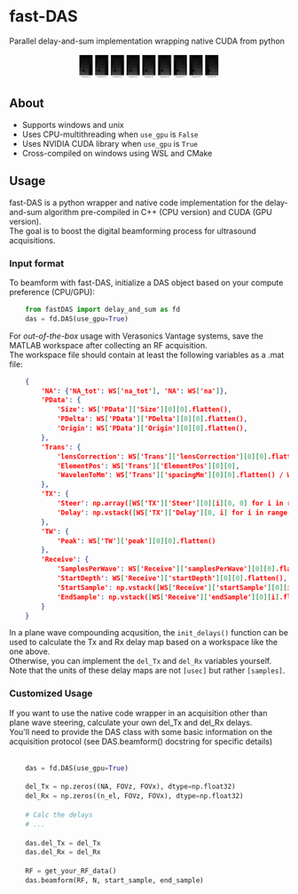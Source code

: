 # fast-DAS
Parallel delay-and-sum implementation wrapping native CUDA from python  

<p align="center" width="100%">
    <img width="50%" src="./example/pw-sample.png"> 
</p>

## About
- Supports windows and unix
- Uses CPU-multithreading when ```use_gpu``` is ```False```
- Uses NVIDIA CUDA library when ```use_gpu``` is ```True```
- Cross-compiled on windows using WSL and CMake

## Usage
fast-DAS is a python wrapper and native code implementation for the delay-and-sum algorithm pre-compiled in C++ (CPU version) and CUDA (GPU version).  
The goal is to boost the digital beamforming process for ultrasound acquisitions.

### Input format
To beamform with fast-DAS, initialize a DAS object based on your compute preference (CPU/GPU):

```python
    from fastDAS import delay_and_sum as fd
    das = fd.DAS(use_gpu=True)
```

For <i>out-of-the-box</i> usage with Verasonics Vantage systems, save the MATLAB workspace after collecting an RF acquisition.  
The workspace file should contain at least the following variables as a .mat file:

```json
    {
        'NA': {'NA_tot': WS['na_tot'], 'NA': WS['na']},
        'PData': {
            'Size': WS['PData']['Size'][0][0].flatten(),
            'PDelta': WS['PData']['PDelta'][0][0].flatten(),
            'Origin': WS['PData']['Origin'][0][0].flatten(),
        },
        'Trans': {
            'lensCorrection': WS['Trans']['lensCorrection'][0][0].flatten(),
            'ElementPos': WS['Trans']['ElementPos'][0][0],
            'WavelenToMm': WS['Trans']['spacingMm'][0][0].flatten() / WS['Trans']['spacing'][0][0].flatten(),
        },
        'TX': {
            'Steer': np.array([WS['TX']['Steer'][0][i][0, 0] for i in range(WS['TX'].shape[-1])]),
            'Delay': np.vstack([WS['TX']['Delay'][0, i] for i in range(9)]),
        },
        'TW': {
            'Peak': WS['TW']['peak'][0][0].flatten()
        },
        'Receive': {
            'SamplesPerWave': WS['Receive']['samplesPerWave'][0][0].flatten(),
            'StartDepth': WS['Receive']['startDepth'][0][0].flatten(),
            'StartSample': np.vstack([WS['Receive']['startSample'][0][i].flatten() for i in range(WS['Receive']['endSample'].shape[1])]),
            'EndSample': np.vstack([WS['Receive']['endSample'][0][i].flatten() for i in range(WS['Receive']['endSample'].shape[1])])
        }
    }
```

In a plane wave compounding acqusition, the ```init_delays()``` function can be used to calculate the Tx and Rx delay map based on a workspace like the one above.  
Otherwise, you can implement the ```del_Tx``` and ```del_Rx``` variables yourself.  
Note that the units of these delay maps are not ```[usec]``` but rather ```[samples]```.

### Customized Usage
If you want to use the native code wrapper in an acquisition other than plane wave steering, calculate your own del_Tx and del_Rx delays.  
You'll need to provide the DAS class with some basic information on the acquisition protocol (see DAS.beamform() docstring for specific details)
```python

    das = fd.DAS(use_gpu=True)

    del_Tx = np.zeros((NA, FOVz, FOVx), dtype=np.float32)
    del_Rx = np.zeros((n_el, FOVz, FOVx), dtype=np.float32)

    # Calc the delays
    # ...
    
    das.del_Tx = del_Tx
    das.del_Rx = del_Rx

    RF = get_your_RF_data()
    das.beamform(RF, N, start_sample, end_sample)
```